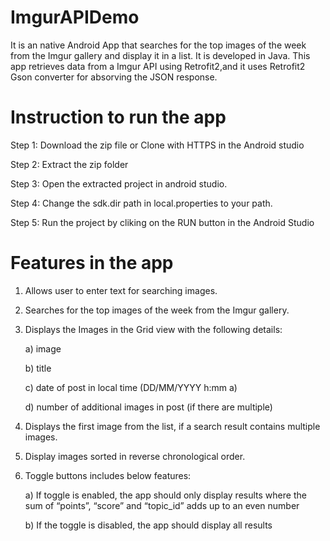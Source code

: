 # ImgurAPIDemo
It is an native Android App that searches for the top images of the week from the Imgur gallery and display it in a list. It is developed in Java. This app retrieves data from a Imgur API using Retrofit2,and it uses Retrofit2 Gson converter for absorving the JSON response.

# Instruction to run the app
Step 1: Download the zip file or Clone with HTTPS in the Android studio

Step 2: Extract the zip folder

Step 3: Open the extracted project in android studio.

Step 4: Change the sdk.dir path in local.properties to your path.

Step 5: Run the project by cliking on the RUN button in the Android Studio


# Features in the app
1. Allows user to enter text for searching images.

2. Searches for the top images of the week from the Imgur gallery. 

3. Displays the Images in the Grid view with the following details:

      a) image
  
      b) title
  
      c) date of post in local time (DD/MM/YYYY h:mm a)
  
      d) number of additional images in post (if there are multiple)
  
4. Displays the first image from the list, if a search result contains multiple images.

5. Display images sorted in reverse chronological order.

6. Toggle buttons includes below features:

      a) If toggle is enabled, the app should only display results where the sum of “points”,
          “score” and “topic_id” adds up to an even number
      
      b) If the toggle is disabled, the app should display all results

  
 
